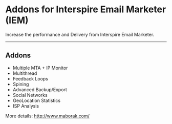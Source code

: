 # Addons for Interspire Email Marketer (IEM)

Increase the performance and Delivery from Interspire Email Marketer.

------------


## Addons

- Multiple MTA + IP Monitor
- Multithread
- Feedback Loops
- Spining
- Advanced Backup/Export
- Social Networks
- GeoLocation Statistics
- ISP Analysis


More details: http://www.maborak.com/